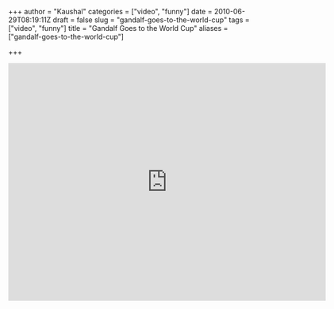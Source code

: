 +++
author = "Kaushal"
categories = ["video", "funny"]
date = 2010-06-29T08:19:11Z
draft = false
slug = "gandalf-goes-to-the-world-cup"
tags = ["video", "funny"]
title = "Gandalf Goes to the World Cup"
aliases = ["gandalf-goes-to-the-world-cup"]

+++

<iframe src="http://www.youtube.com/embed/7B2LPxggvqY" width=640 height=480 frameborder=0 allowfullscreen></iframe>
